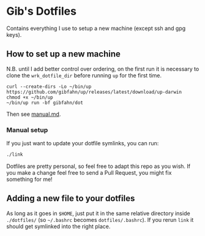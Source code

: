 # Gib's Dotfiles

Contains everything I use to setup a new machine (except ssh and gpg keys).

## How to set up a new machine

N.B. until I add better control over ordering, on the first run it is
necessary to clone the `wrk_dotfile_dir` before running `up` for the first time.

```shell
curl --create-dirs -Lo ~/bin/up https://github.com/gibfahn/up/releases/latest/download/up-darwin
chmod +x ~/bin/up
~/bin/up run -bf gibfahn/dot
```

Then see [manual.md][].

### Manual setup

If you just want to update your dotfile symlinks, you can run:

```sh
./link
```

Dotfiles are pretty personal, so feel free to adapt this repo as you wish. If you make a change
feel free to send a Pull Request, you might fix something for me!

## Adding a new file to your dotfiles

As long as it goes in `$HOME`, just put it in the same relative directory inside `./dotfiles/`
(so `~/.bashrc` becomes `dotfiles/.bashrc`). If you rerun `link` it should get symlinked into the
right place.

[manual.md]: /up/manual.md
